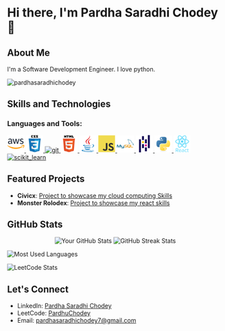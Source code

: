 # Hi there, I'm Pardha Saradhi Chodey 👋

## About Me
I'm a Software Development Engineer. I love python.
<p align="left"> <img src="https://komarev.com/ghpvc/?username=pardhasaradhichodey&label=Profile%20views&color=0e75b6&style=flat" alt="pardhasaradhichodey" /> </p>

## Skills and Technologies
<h3 align="left">Languages and Tools:</h3>
<p align="left"> <a href="https://aws.amazon.com" target="_blank" rel="noreferrer"> <img src="https://raw.githubusercontent.com/devicons/devicon/master/icons/amazonwebservices/amazonwebservices-original-wordmark.svg" alt="aws" width="40" height="40" style="background: white;"/> </a> <a href="https://www.w3schools.com/css/" target="_blank" rel="noreferrer"> <img src="https://raw.githubusercontent.com/devicons/devicon/master/icons/css3/css3-original-wordmark.svg" alt="css3" width="40" height="40"/> </a> <!--<a href="https://www.docker.com/" target="_blank" rel="noreferrer"> <img src="https://raw.githubusercontent.com/devicons/devicon/master/icons/docker/docker-original-wordmark.svg" alt="docker" width="40" height="40"/> </a> --> <a href="https://git-scm.com/" target="_blank" rel="noreferrer"> <img src="https://www.vectorlogo.zone/logos/git-scm/git-scm-icon.svg" alt="git" width="40" height="40"/> </a> <a href="https://www.w3.org/html/" target="_blank" rel="noreferrer"> <img src="https://raw.githubusercontent.com/devicons/devicon/master/icons/html5/html5-original-wordmark.svg" alt="html5" width="40" height="40"/> </a> <a href="https://www.java.com" target="_blank" rel="noreferrer"> <img src="https://raw.githubusercontent.com/devicons/devicon/master/icons/java/java-original.svg" alt="java" width="40" height="40"/> </a> <a href="https://developer.mozilla.org/en-US/docs/Web/JavaScript" target="_blank" rel="noreferrer"> <img src="https://raw.githubusercontent.com/devicons/devicon/master/icons/javascript/javascript-original.svg" alt="javascript" width="40" height="40"/> </a> <!--<a href="https://www.mongodb.com/" target="_blank" rel="noreferrer"> <img src="https://raw.githubusercontent.com/devicons/devicon/master/icons/mongodb/mongodb-original-wordmark.svg" alt="mongodb" width="40" height="40"/>--> </a> <a href="https://www.mysql.com/" target="_blank" rel="noreferrer"> <img src="https://raw.githubusercontent.com/devicons/devicon/master/icons/mysql/mysql-original-wordmark.svg" alt="mysql" width="40" height="40"/> </a> <!--<a href="https://nodejs.org" target="_blank" rel="noreferrer"> <img src="https://raw.githubusercontent.com/devicons/devicon/master/icons/nodejs/nodejs-original-wordmark.svg" alt="nodejs" width="40" height="40"/> </a>--> <a href="https://pandas.pydata.org/" target="_blank" rel="noreferrer"> <img src="https://raw.githubusercontent.com/devicons/devicon/2ae2a900d2f041da66e950e4d48052658d850630/icons/pandas/pandas-original.svg" alt="pandas" width="40" height="40"/> </a> <a href="https://www.python.org" target="_blank" rel="noreferrer"> <img src="https://raw.githubusercontent.com/devicons/devicon/master/icons/python/python-original.svg" alt="python" width="40" height="40"/> </a> <a href="https://reactjs.org/" target="_blank" rel="noreferrer"> <img src="https://raw.githubusercontent.com/devicons/devicon/master/icons/react/react-original-wordmark.svg" alt="react" width="40" height="40"/> </a> <a href="https://scikit-learn.org/" target="_blank" rel="noreferrer"> <img src="https://upload.wikimedia.org/wikipedia/commons/0/05/Scikit_learn_logo_small.svg" alt="scikit_learn" width="40" height="40"/> </a> </p>

## Featured Projects
- **Civicx**: [Project to showcase my cloud computing Skills](https://github.com/pardhasaradhichodey/Cloud_Computing_Project)
- **Monster Rolodex**: [Project to showcase my react skills](https://github.com/pardhasaradhichodey/monsters-rolodex)

## GitHub Stats
<p align="center">
  <img src="https://github-readme-stats.vercel.app/api?username=pardhasaradhichodey&show_icons=true&cache_seconds=0" alt="Your GitHub Stats" height="300px" width="40%"/>
  <img src="https://github-readme-streak-stats.herokuapp.com/?user=pardhasaradhichodey&cache_seconds=0" alt="GitHub Streak Stats" height="300px" width="40%"/>
</p>

<img src="https://github-readme-stats.vercel.app/api/top-langs/?username=pardhasaradhichodey&layout=pie&cache_seconds=0" alt="Most Used Languages" />



![LeetCode Stats](https://leetcard.jacoblin.cool/PardhuChodey?theme=unicorn&font=Shippori%20Antique&ext=heatmap)

## Let's Connect
- LinkedIn: [Pardha Saradhi Chodey](https://www.linkedin.com/in/pardhasaradhichodey/)
- LeetCode: [PardhuChodey](https://leetcode.com/PardhuChodey/)
- Email: [pardhasaradhichodey7@gmail.com](mailto:pardhasaradhichodey7@gmail.com)



